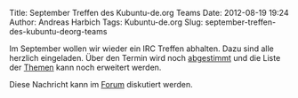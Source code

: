Title: September Treffen des Kubuntu-de.org Teams
Date: 2012-08-19 19:24
Author: Andreas Harbich
Tags: Kubuntu-de.org
Slug: september-treffen-des-kubuntu-deorg-teams

Im September wollen wir wieder ein IRC Treffen abhalten. Dazu sind alle
herzlich eingeladen. Über den Termin wird noch
[abgestimmt](http://doodle.com/gk958kae7ua34kit) und die Liste der
[Themen](http://wiki.kubuntu-de.org/Meetings:2012-09) kann noch
erweitert werden.


Diese Nachricht kann im
[Forum](http://forum.kubuntu-de.org/index.php?board=1.0) diskutiert
werden.


<!--break--><!--break-->
